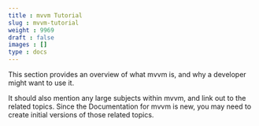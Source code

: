```yaml
---
title : mvvm Tutorial
slug : mvvm-tutorial
weight : 9969
draft : false
images : []
type : docs
---
```


This section provides an overview of what mvvm is, and why a developer might want to use it.

It should also mention any large subjects within mvvm, and link out to the related topics.  Since the Documentation for mvvm is new, you may need to create initial versions of those related topics.

